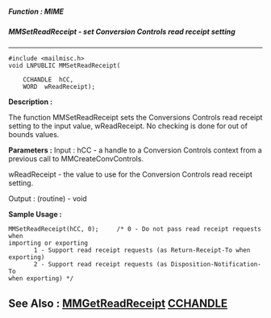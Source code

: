##### Function : MIME
##### MMSetReadReceipt - set Conversion Controls read receipt setting
---
```
#include <mailmisc.h>
void LNPUBLIC MMSetReadReceipt(

	CCHANDLE  hCC,
	WORD  wReadReceipt);
```
**Description :**

The function  MMSetReadReceipt sets the Conversions Controls read receipt 
setting to the input value, wReadReceipt.  No checking is done for out of 
bounds values.

**Parameters :**
Input :
hCC  -  a handle to a Conversion Controls context from a previous call to MMCreateConvControls.

wReadReceipt  -  the value to use for the Conversion Controls read receipt setting.

Output :
(routine)  -  void



**Sample Usage :**
```
MMSetReadReceipt(hCC, 0);     /* 0 - Do not pass read receipt requests when 
importing or exporting 
	   1 - Support read receipt requests (as Return-Receipt-To when 
exporting)
	   2 - Support read receipt requests (as Disposition-Notification-To 
when exporting) */

```
**See Also :**
[MMGetReadReceipt](/reference/Func/MMGetReadReceipt)
[CCHANDLE](/reference/Data/CCHANDLE)
---
